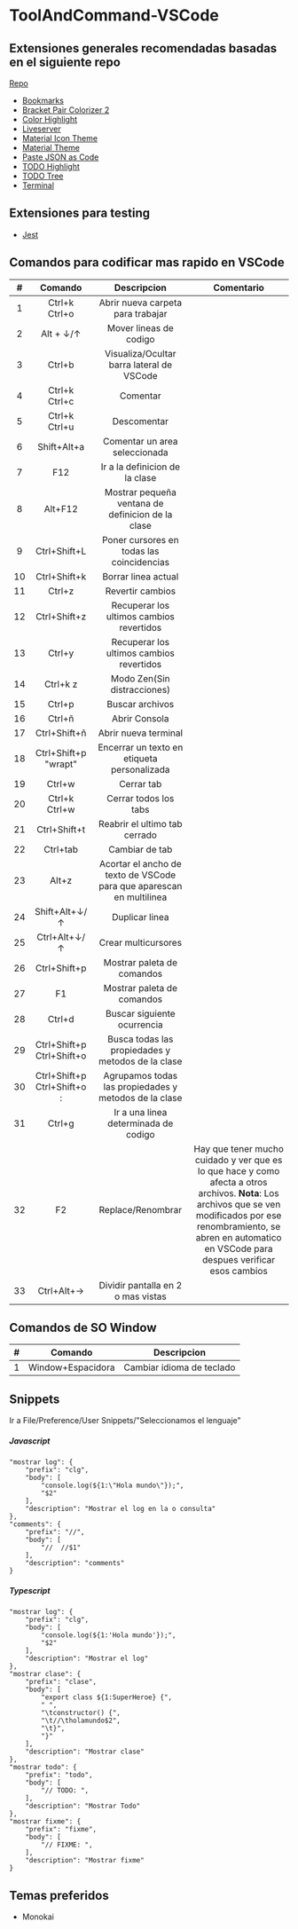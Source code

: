 # ToolAndCommand-VSCode


## Extensiones generales recomendadas basadas en el siguiente repo
[Repo](https://github.com/CesarLuilly/curso-VSCode)

* [Bookmarks](https://marketplace.visualstudio.com/items?itemName=alefragnani.Bookmarks)
* [Bracket Pair Colorizer 2](https://marketplace.visualstudio.com/items?itemName=CoenraadS.bracket-pair-colorizer-2)
* [Color Highlight](https://marketplace.visualstudio.com/items?itemName=naumovs.color-highlight)
* [Liveserver](https://marketplace.visualstudio.com/items?itemName=ritwickdey.LiveServer)
* [Material Icon Theme](https://marketplace.visualstudio.com/items?itemName=PKief.material-icon-theme)
* [Material Theme](https://marketplace.visualstudio.com/items?itemName=Equinusocio.vsc-material-theme)
* [Paste JSON as Code](https://marketplace.visualstudio.com/items?itemName=quicktype.quicktype)
* [TODO Highlight](https://marketplace.visualstudio.com/items?itemName=wayou.vscode-todo-highlight)
* [TODO Tree](https://marketplace.visualstudio.com/items?itemName=Gruntfuggly.todo-tree)
* [Terminal](https://marketplace.visualstudio.com/items?itemName=formulahendry.terminal)

## Extensiones para testing
* [Jest](https://marketplace.visualstudio.com/items?itemName=Orta.vscode-jest)

## Comandos para codificar mas rapido en VSCode
| # | Comando | Descripcion | Comentario |
|:---:|:---:|:---:|:---:|
| 1 | Ctrl+k Ctrl+o | Abrir nueva carpeta para trabajar |
| 2 | Alt + ↓/↑ | Mover lineas de codigo |
| 3 | Ctrl+b | Visualiza/Ocultar barra lateral de VSCode |
| 4 | Ctrl+k Ctrl+c | Comentar |
| 5 | Ctrl+k Ctrl+u | Descomentar |
| 6 | Shift+Alt+a | Comentar un area seleccionada |
| 7 | F12 | Ir a la definicion de la clase |
| 8 | Alt+F12 | Mostrar pequeña ventana de definicion de la clase |
| 9 | Ctrl+Shift+L | Poner cursores en todas las coincidencias |
| 10 | Ctrl+Shift+k | Borrar linea actual |
| 11 | Ctrl+z | Revertir cambios |
| 12 | Ctrl+Shift+z | Recuperar los ultimos cambios revertidos |
| 13 | Ctrl+y | Recuperar los ultimos cambios revertidos |
| 14 | Ctrl+k  z | Modo Zen(Sin distracciones) |
| 15 | Ctrl+p | Buscar archivos |
| 16 | Ctrl+ñ | Abrir Consola |
| 17 | Ctrl+Shift+ñ | Abrir nueva terminal |
| 18 | Ctrl+Shift+p "wrapt" | Encerrar un texto en etiqueta personalizada |
| 19 | Ctrl+w | Cerrar tab |
| 20 | Ctrl+k Ctrl+w | Cerrar todos los tabs |
| 21 | Ctrl+Shift+t | Reabrir el ultimo tab cerrado |
| 22 | Ctrl+tab | Cambiar de tab |
| 23 | Alt+z | Acortar el ancho de texto de VSCode para que aparescan en multilinea |
| 24 | Shift+Alt+↓/↑ | Duplicar linea |
| 25 | Ctrl+Alt+↓/↑ | Crear multicursores |
| 26 | Ctrl+Shift+p | Mostrar paleta de comandos |
| 27 | F1 | Mostrar paleta de comandos |
| 28 | Ctrl+d | Buscar siguiente ocurrencia |
| 29 | Ctrl+Shift+p Ctrl+Shift+o | Busca todas las propiedades y metodos de la clase |
| 30 | Ctrl+Shift+p Ctrl+Shift+o : | Agrupamos todas las propiedades y metodos de la clase |
| 31 | Ctrl+g | Ir a una linea determinada de codigo |
| 32 | F2 | Replace/Renombrar | Hay que tener mucho cuidado y ver que es lo que hace y como afecta a otros archivos. **Nota**: Los archivos que se ven modificados por ese renombramiento, se abren en automatico en VSCode para despues verificar esos cambios | 
| 33 | Ctrl+Alt+→ | Dividir pantalla en 2 o mas vistas |

## Comandos de SO Window
| # | Comando | Descripcion |
|:---:|:---:|:---:|
| 1 | Window+Espacidora | Cambiar idioma de teclado |

## Snippets
Ir a File/Preference/User Snippets/"Seleccionamos el lenguaje"
##### Javascript
```
"mostrar log": {
    "prefix": "clg",
    "body": [
        "console.log(${1:\"Hola mundo\"});",
        "$2"
    ],
    "description": "Mostrar el log en la o consulta"
},
"comments": {
    "prefix": "//",
    "body": [
        "//  //$1"
    ],
    "description": "comments"
}
```
##### Typescript
```
"mostrar log": {
    "prefix": "clg",
    "body": [
        "console.log(${1:'Hola mundo'});",
        "$2"
    ],
    "description": "Mostrar el log"
},
"mostrar clase": {
    "prefix": "clase",
    "body": [
        "export class ${1:SuperHeroe} {",
        " ",
        "\tconstructor() {",
        "\t//\tholamundo$2",
        "\t}",
        "}"
    ],
    "description": "Mostrar clase"
},
"mostrar todo": {
    "prefix": "todo",
    "body": [
        "// TODO: ",
    ],
    "description": "Mostrar Todo"
},
"mostrar fixme": {
    "prefix": "fixme",
    "body": [
        "// FIXME: ",
    ],
    "description": "Mostrar fixme"
}
```

## Temas preferidos
* Monokai

